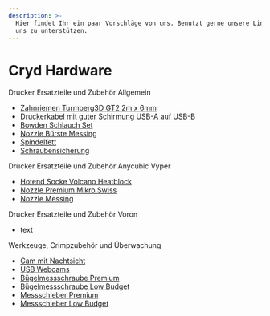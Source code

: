 ```yaml
---
description: >-
  Hier findet Ihr ein paar Vorschläge von uns. Benutzt gerne unsere Links, um
  uns zu unterstützen.
---
```


# Cryd Hardware

Drucker Ersatzteile und Zubehör Allgemein&#x20;

* [Zahnriemen Turmberg3D GT2 2m x 6mm](https://amzn.to/3MQLdDS)
* [Druckerkabel mit guter Schirmung USB-A auf USB-B](https://amzn.to/3UyPMax)
* [Bowden Schlauch Set](https://amzn.to/3BNtk4G)
* [Nozzle Bürste Messing](https://amzn.to/3MQLEhu)
* [Spindelfett](https://amzn.to/3UwNrN4)
* [Schraubensicherung](https://amzn.to/3dIOBo4)

Drucker Ersatzteile und Zubehör Anycubic Vyper

* [Hotend Socke Volcano Heatblock ](https://amzn.to/3wE0xy0)
* [Nozzle Premium Mikro Swiss](https://amzn.to/3UDAJw9)
* [Nozzle Messing](https://amzn.to/3LKERVC)

Drucker Ersatzteile und Zubehör Voron

* text

Werkzeuge, Crimpzubehör und Überwachung

* [Cam mit Nachtsicht](https://amzn.to/3fiilZs)
* [USB Webcams](https://amzn.to/3dCIVw9)
* [Bügelmessschraube Premium](https://amzn.to/3SzbbOK)
* [Bügelmessschraube Low Budget](https://amzn.to/3xSPDVA)
* [Messschieber Premium](https://amzn.to/3fmNvPD)
* [Messschieber Low Budget](https://amzn.to/3SC4ITv)
